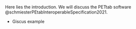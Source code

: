 Here lies the introduction. We will discuss the PETtab software @schmiesterPEtabInteroperableSpecification2021.

- Giscus example

<script src="https://giscus.app/client.js"
        data-repo="Mjvolk3/Parameter_Estimation"
        data-repo-id="R_kgDOHwfRHQ"
        data-category="Announcements"
        data-category-id="DIC_kwDOHwfRHc4CRF1V"
        data-mapping="pathname"
        data-strict="0"
        data-reactions-enabled="1"
        data-emit-metadata="0"
        data-input-position="bottom"
        data-theme="preferred_color_scheme"
        data-lang="en"
        crossorigin="anonymous"
        async>
</script>